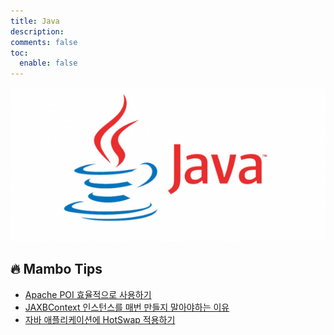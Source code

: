 ```yaml
---
title: Java
description:
comments: false
toc:
  enable: false
---
```


![](/images/logo/java.png#compact)  

## 🔥 Mambo Tips
- [Apache POI 효율적으로 사용하기](efficient-use-of-apache-poi)
- [JAXBContext 인스턴스를 매번 만들지 말아야하는 이유](do-not-create-instance-for-jaxbcontext)
- [자바 애플리케이션에 HotSwap 적용하기](application-run-and-debug-with-hotswap-agent)
